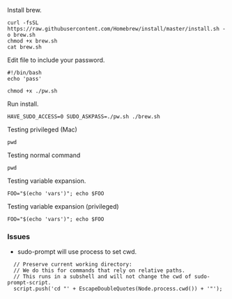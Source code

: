 
Install brew.

```bash|{type:'command'}
curl -fsSL https://raw.githubusercontent.com/Homebrew/install/master/install.sh -o brew.sh
chmod +x brew.sh
cat brew.sh
```

Edit file to include your password.

```bash|{type:'file', path:'pw.sh'}
#!/bin/bash
echo 'pass'
```

```bash|{type:'command'}
chmod +x ./pw.sh
```

Run install.

```bash|{type:'command', stream: true}
HAVE_SUDO_ACCESS=0 SUDO_ASKPASS=./pw.sh ./brew.sh
```

Testing privileged (Mac)
```bash|{type:'command', privileged: true}
pwd
```

Testing normal command
```bash|{type:'command'}
pwd
```



Testing variable expansion.

```bash|{type:'command'}
FOO="$(echo 'vars')"; echo $FOO
```

Testing variable expansion (privileged)
```bash|{type:'command', privileged: true}
FOO="$(echo 'vars')"; echo $FOO
```

### Issues

* sudo-prompt will use process to set cwd.

```
  // Preserve current working directory:
  // We do this for commands that rely on relative paths.
  // This runs in a subshell and will not change the cwd of sudo-prompt-script.
  script.push('cd "' + EscapeDoubleQuotes(Node.process.cwd()) + '"');
```